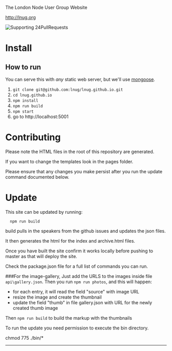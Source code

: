 
The London Node User Group Website

http://lnug.org

![Supporting 24PullRequests](https://img.shields.io/badge/Supporting-24PullRequests-red.svg)

# Install


How to run
----------
You can serve this with *any* static web server, but we'll use [mongoose](https://code.google.com/p/mongoose/).

1. `git clone git@github.com:lnug/lnug.github.io.git`
2. `cd lnug.github.io`
3. `npm install`
4. `npm run build`
3. `npm start`
4. go to http://localhost:5001


# Contributing

Please note the HTML files in the root of this repository are generated. 

If you want to change the templates look in the pages folder.

Please ensure that any changes you make persist after you run the update command documented below.


# Update

This site can be updated by running:

```
  npm run build
```

build pulls in the speakers from the github issues and updates the json files.

It then generates the html for the index and archive.html files.

Once you have built the site confirm it works locally before pushing to master as that will deploy the site.

Check the package.json file for a full list of commands you can run.

###For the image-gallery, 
Just add the URLS to the images inside file `api\gallery.json`.
Then you run `npm run photos`, and this will happen:
- for each entry, it will read the field "source" with image URL
- resize the image and create the thumbnail
- update the field "thumb" in file gallery.json with URL for the newly created thumb image

Then `npm run build` to build the markup with the thumbnails

To run the update you need permission to execute the bin directory.

  chmod 775 ./bin/*

--- 

